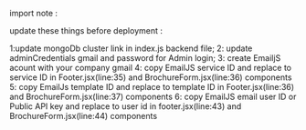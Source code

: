 

import note :

update these things before deployment :

1:update mongoDb cluster link in index.js backend file;
2: update adminCredentials gmail and password for Admin login;
3: create EmailjS acount with your company gmail
4: copy EmailJS service ID and replace to service ID in Footer.jsx(line:35) and BrochureForm.jsx(line:36) components
5: copy EmailJs template ID and replace to template ID in Footer.jsx(line:36) and BrochureForm.jsx(line:37) components
6: copy EmailJS email user ID or Public API key and replace to user id in footer.jsx(line:43) and BrochureForm.jsx(line:44) components 